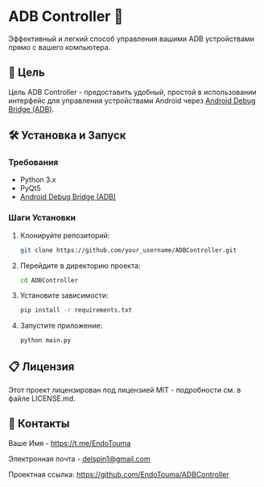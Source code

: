 # ADB Controller 🚀

Эффективный и легкий способ управления вашими ADB устройствами прямо с вашего компьютера.

## 🎯 Цель

Цель ADB Controller - предоставить удобный, простой в использовании интерфейс для управления устройствами Android через [Android Debug Bridge (ADB)](https://developer.android.com/studio/command-line/adb).

## 🛠️ Установка и Запуск

### Требования

- Python 3.x
- PyQt5
- [Android Debug Bridge (ADB)](https://developer.android.com/studio/releases/platform-tools)

### Шаги Установки

1. Клонируйте репозиторий:
   ```sh
   git clone https://github.com/your_username/ADBController.git
   
2. Перейдите в директорию проекта:
    ```sh
    cd ADBController
   
3. Установите зависимости:
    ```sh
   pip install -r requirements.txt
   
4. Запустите приложение:
    ```sh
   python main.py

## 📋 Лицензия
Этот проект лицензирован под лицензией MIT - подробности см. в файле LICENSE.md.

## 📧 Контакты
Ваше Имя - https://t.me/EndoTouma

Электронная почта - delspin1@gmail.com

Проектная ссылка: https://github.com/EndoTouma/ADBController
